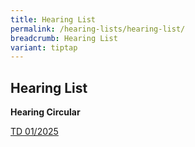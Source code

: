 ```yaml
---
title: Hearing List
permalink: /hearing-lists/hearing-list/
breadcrumb: Hearing List
variant: tiptap
---
```

<h2>Hearing List</h2>
<p><strong>Hearing Circular</strong>
</p>
<p><a href="/files/TD_Circular_No_01_2025.pdf" rel="noopener nofollow" target="_blank">TD 01/2025</a>
</p>